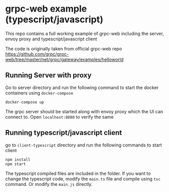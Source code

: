# grpc-web example (typescript/javascript)

This repo contains a full working example of grpc-web including the server,
envoy proxy and typescript/javascript client

The code is originally taken from official grpc-web repo https://github.com/grpc/grpc-web/tree/master/net/grpc/gateway/examples/helloworld

## Running Server with proxy

Go to server directory and run the following command to start the docker
containers using `docker-compose`

```
docker-compose up
```

The grpc server should be started along with envoy proxy which the UI can
connect to. Open `localhost:8080` to verify the same


## Running typescript/javascript client

go to `client-typescript` directory and run the following commands to start
client

```
npm install
npm start
```

The typescript compiled files are included in the folder. If you want to change
the typescript code, modify the `main.ts` file and compile using `tsc` command.
Or modify the `main.js` directly.
